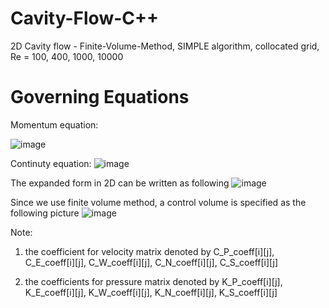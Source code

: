 # Cavity-Flow-C++
2D Cavity flow - Finite-Volume-Method, SIMPLE algorithm, collocated grid, Re = 100, 400, 1000, 10000

# Governing Equations

Momentum equation:

![image](https://user-images.githubusercontent.com/33889393/152107755-4f2b93e6-d77a-41f9-aa04-57864d0da759.png)

Continuty equation:
![image](https://user-images.githubusercontent.com/33889393/152107919-4d321ba7-c817-4139-aeca-a34a8ad78b6f.png)

The expanded form in 2D can be written as following
![image](https://user-images.githubusercontent.com/33889393/152108005-ec520141-5dee-4737-aa2a-b6f700d74b93.png)

Since we use finite volume method, a control volume is specified as the following picture
![image](https://user-images.githubusercontent.com/33889393/152108417-40802a36-18c7-4032-afc6-ac16b063fd2b.png)






Note: 
1. the coefficient for velocity matrix denoted by 
C_P_coeff[i][j], C_E_coeff[i][j], C_W_coeff[i][j], C_N_coeff[i][j], C_S_coeff[i][j]

2. the coefficients for pressure matrix denoted by
K_P_coeff[i][j], K_E_coeff[i][j], K_W_coeff[i][j], K_N_coeff[i][j], K_S_coeff[i][j]


